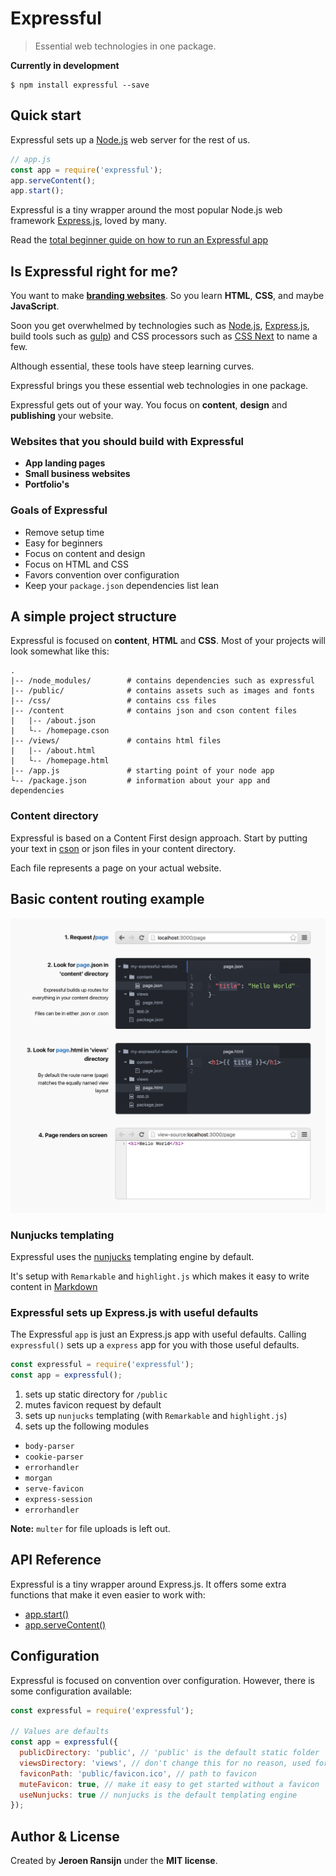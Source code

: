 # Expressful
> Essential web technologies in one package.

**Currently in development**

```
$ npm install expressful --save
```

## Quick start

Expressful sets up a [Node.js](https://nodejs.org/en/) web server for the rest of us.

```javascript
// app.js
const app = require('expressful');
app.serveContent();
app.start();
```

Expressful is a tiny wrapper around the most popular Node.js web framework [Express.js](expressjs.com), loved by many.

Read the [total beginner guide on how to run an Expressful app](docs/total-beginner-guide.md)

## Is Expressful right for me?

You want to make [**branding websites**](docs/what-is-a-branding-website.md).
So you learn **HTML**, **CSS**, and maybe **JavaScript**.

Soon you get overwhelmed by technologies such as [Node.js](https://nodejs.org/en/), [Express.js](http://expressjs.com/), build tools such as [gulp](http://gulpjs.com/)) and CSS processors such as [CSS Next](http://cssnext.io/) to name a few.

Although essential, these tools have steep learning curves.

Expressful brings you these essential web technologies in one package.

Expressful gets out of your way. You focus on **content**, **design** and **publishing** your website.

### Websites that you should build with Expressful

* **App landing pages**
* **Small business websites**
* **Portfolio's**

### Goals of Expressful

* Remove setup time
* Easy for beginners
* Focus on content and design
* Focus on HTML and CSS
* Favors convention over configuration
* Keep your `package.json` dependencies list lean

## A simple project structure

Expressful is focused on **content**, **HTML** and **CSS**.
Most of your projects will look somewhat like this:

```
.
|-- /node_modules/        # contains dependencies such as expressful
|-- /public/              # contains assets such as images and fonts
|-- /css/                 # contains css files
|-- /content              # contains json and cson content files
|   |-- /about.json     
|   └-- /homepage.cson
|-- /views/               # contains html files
|   |-- /about.html
|   └-- /homepage.html
|-- /app.js               # starting point of your node app
└-- /package.json         # information about your app and dependencies
```

### Content directory

Expressful is based on a Content First design approach.
Start by putting your text in [cson](https://github.com/bevry/cson) or json files in your content directory.

Each file represents a page on your actual website.

## Basic content routing example

![Basic Routes infographic](docs/basic-routes.png)

### Nunjucks templating

Expressful uses the [nunjucks](https://mozilla.github.io/nunjucks/templating.html) templating engine by default.

It's setup with `Remarkable` and `highlight.js` which makes it easy to write content in [Markdown](https://github.com/adam-p/markdown-here/wiki/Markdown-Cheatsheet)

### Expressful sets up Express.js with useful defaults

The Expressful `app` is just an Express.js app with useful defaults.
Calling `expressful()` sets up a `express` app for you with those useful defaults.

```javascript
const expressful = require('expressful');
const app = expressful();
```

1. sets up static directory for `/public`
2. mutes favicon request by default
3. sets up `nunjucks` templating (with `Remarkable` and `highlight.js`)
4. sets up the following modules
  * `body-parser`
  * `cookie-parser`
  * `errorhandler`
  * `morgan`
  * `serve-favicon`
  * `express-session`
  * `errorhandler`

**Note:** `multer` for file uploads is left out.

## API Reference

Expressful is a tiny wrapper around Express.js.
It offers some extra functions that make it even easier to work with:

* [app.start()](docs/app.start.md)
* [app.serveContent()](docs/app.serveContent.md)

## Configuration

Expressful is focused on convention over configuration.
However, there is some configuration available:

```javascript
const expressful = require('expressful');

// Values are defaults
const app = expressful({
  publicDirectory: 'public', // 'public' is the default static folder
  viewsDirectory: 'views', // don't change this for no reason, used for testing mainly
  faviconPath: 'public/favicon.ico', // path to favicon
  muteFavicon: true, // make it easy to get started without a favicon
  useNunjucks: true // nunjucks is the default templating engine
});
```

## Author & License

Created by **Jeroen Ransijn** under the **MIT license**.

